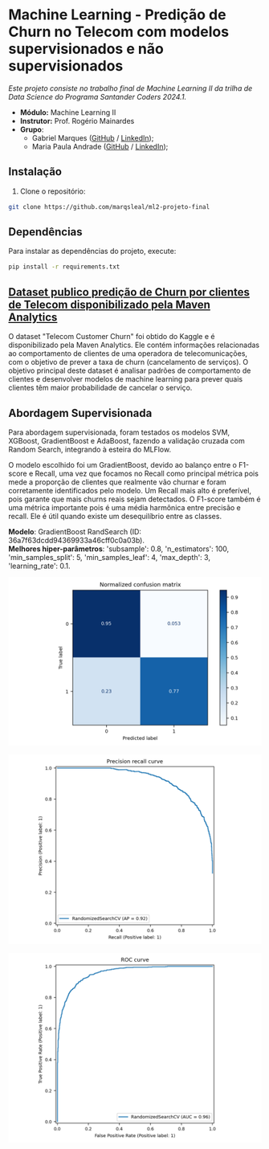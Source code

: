 # Machine Learning - Predição de Churn no Telecom com modelos supervisionados e não supervisionados
_Este projeto consiste no trabalho final de Machine Learning II da trilha de Data Science do Programa Santander Coders 2024.1._ 

* **Módulo:** Machine Learning II
* **Instrutor:** Prof. Rogério Mainardes
* **Grupo**: 
    - Gabriel Marques ([GitHub](https://github.com/marqsleal) / [LinkedIn](https://www.linkedin.com/in/marqsleal/)); 
    - Maria Paula Andrade ([GitHub](https://github.com/MariaPaulaAndrade) / [LinkedIn](https://www.linkedin.com/in/maria-paula-andrade/)); 

## Instalação 

1. Clone o repositório:

```bash
git clone https://github.com/marqsleal/ml2-projeto-final
```

## Dependências 

Para instalar as dependências do projeto, execute:

```bash
pip install -r requirements.txt
```

## [Dataset publico predição de Churn por clientes de Telecom disponibilizado pela Maven Analytics](https://www.kaggle.com/datasets/shilongzhuang/telecom-customer-churn-by-maven-analytics)

O dataset "Telecom Customer Churn" foi obtido do Kaggle e é disponibilizado pela Maven Analytics. Ele contém informações relacionadas ao comportamento de clientes de uma operadora de telecomunicações, com o objetivo de prever a taxa de churn (cancelamento de serviços). O objetivo principal deste dataset é analisar padrões de comportamento de clientes e desenvolver modelos de machine learning para prever quais clientes têm maior probabilidade de cancelar o serviço.

## Abordagem Supervisionada
Para abordagem supervisionada, foram testados os modelos SVM, XGBoost, GradientBoost e AdaBoost, fazendo a validação cruzada com Random Search, integrando à esteira do MLFlow.

O modelo escolhido foi um GradientBoost, devido ao balanço entre o F1-score e Recall, uma vez que focamos no Recall como principal métrica pois mede a proporção de clientes que realmente vão churnar e foram corretamente identificados pelo modelo. Um Recall mais alto é preferível, pois garante que mais churns reais sejam detectados. O F1-score também é uma métrica importante pois é uma média harmônica entre precisão e recall. Ele é útil quando existe um desequilíbrio entre as classes.  

**Modelo**: GradientBoost RandSearch (ID: 36a7f63dcdd94369933a46cff0c0a03b).  
**Melhores hiper-parâmetros**: 'subsample': 0.8, 'n_estimators': 100, 'min_samples_split': 5, 'min_samples_leaf': 4, 'max_depth': 3, 'learning_rate': 0.1.  

![Matrix de confusão](assets/training_confusion_matrix.png)

![Curva de Recall](assets/training_precision_recall_curve.png)

![Curva de ROC](assets/training_roc_curve.png)

